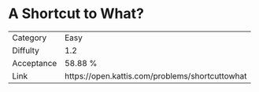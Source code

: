 # A Shortcut to What?

<table>
    <tr>
        <td>Category</td>
        <td>Easy</td>
    </tr>
    <tr>
        <td>Diffulty</td>
        <td>1.2</td>
    </tr>
    <tr>
        <td>Acceptance</td>
        <td>58.88 %</td>
    </tr>
    <tr>
        <td>Link</td>
        <td>https://open.kattis.com/problems/shortcuttowhat</td>
    </tr>
</table>